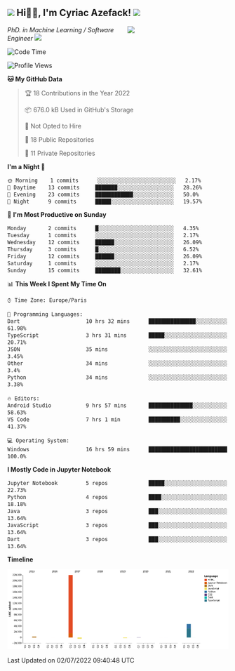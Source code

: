 <h2><img src="https://emojis.slackmojis.com/emojis/images/1531849430/4246/blob-sunglasses.gif?1531849430" width="30"/> Hi🙏🏻, I'm Cyriac Azefack! <img src="https://media.giphy.com/media/12oufCB0MyZ1Go/giphy.gif" width="50"></h2>
<img align='right' src="https://media.giphy.com/media/M9gbBd9nbDrOTu1Mqx/giphy.gif" width="230">

<p><em>PhD. in Machine Learning / Software Engineer
</a><img src="https://media.giphy.com/media/WUlplcMpOCEmTGBtBW/giphy.gif" width="30"> 
</em></p>


<!--START_SECTION:waka-->
![Code Time](http://img.shields.io/badge/Code%20Time-0%20secs-blue)

![Profile Views](http://img.shields.io/badge/Profile%20Views-116-blue)

**🐱 My GitHub Data** 

> 🏆 18 Contributions in the Year 2022
 > 
> 📦 676.0 kB Used in GitHub's Storage 
 > 
> 🚫 Not Opted to Hire
 > 
> 📜 18 Public Repositories 
 > 
> 🔑 11 Private Repositories  
 > 
**I'm a Night 🦉** 

```text
🌞 Morning    1 commits      ░░░░░░░░░░░░░░░░░░░░░░░░░   2.17% 
🌆 Daytime    13 commits     ███████░░░░░░░░░░░░░░░░░░   28.26% 
🌃 Evening    23 commits     ████████████░░░░░░░░░░░░░   50.0% 
🌙 Night      9 commits      █████░░░░░░░░░░░░░░░░░░░░   19.57%

```
📅 **I'm Most Productive on Sunday** 

```text
Monday       2 commits      █░░░░░░░░░░░░░░░░░░░░░░░░   4.35% 
Tuesday      1 commits      ░░░░░░░░░░░░░░░░░░░░░░░░░   2.17% 
Wednesday    12 commits     ██████░░░░░░░░░░░░░░░░░░░   26.09% 
Thursday     3 commits      █░░░░░░░░░░░░░░░░░░░░░░░░   6.52% 
Friday       12 commits     ██████░░░░░░░░░░░░░░░░░░░   26.09% 
Saturday     1 commits      ░░░░░░░░░░░░░░░░░░░░░░░░░   2.17% 
Sunday       15 commits     ████████░░░░░░░░░░░░░░░░░   32.61%

```


📊 **This Week I Spent My Time On** 

```text
⌚︎ Time Zone: Europe/Paris

💬 Programming Languages: 
Dart                     10 hrs 32 mins      ███████████████░░░░░░░░░░   61.98% 
TypeScript               3 hrs 31 mins       █████░░░░░░░░░░░░░░░░░░░░   20.71% 
JSON                     35 mins             ░░░░░░░░░░░░░░░░░░░░░░░░░   3.45% 
Other                    34 mins             ░░░░░░░░░░░░░░░░░░░░░░░░░   3.4% 
Python                   34 mins             ░░░░░░░░░░░░░░░░░░░░░░░░░   3.38%

🔥 Editors: 
Android Studio           9 hrs 57 mins       ██████████████░░░░░░░░░░░   58.63% 
VS Code                  7 hrs 1 min         ██████████░░░░░░░░░░░░░░░   41.37%

💻 Operating System: 
Windows                  16 hrs 59 mins      █████████████████████████   100.0%

```

**I Mostly Code in Jupyter Notebook** 

```text
Jupyter Notebook         5 repos             █████░░░░░░░░░░░░░░░░░░░░   22.73% 
Python                   4 repos             ████░░░░░░░░░░░░░░░░░░░░░   18.18% 
Java                     3 repos             ███░░░░░░░░░░░░░░░░░░░░░░   13.64% 
JavaScript               3 repos             ███░░░░░░░░░░░░░░░░░░░░░░   13.64% 
Dart                     3 repos             ███░░░░░░░░░░░░░░░░░░░░░░   13.64%

```


**Timeline**

![Chart not found](https://raw.githubusercontent.com/CyriacAzefack/CyriacAzefack/main/charts/bar_graph.png) 


 Last Updated on 02/07/2022 09:40:48 UTC
<!--END_SECTION:waka-->
